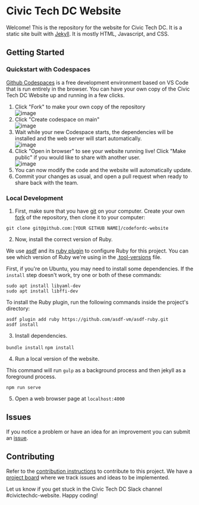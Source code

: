 # Civic Tech DC Website

Welcome! This is the repository for the website for Civic Tech DC. It is a static site built with [Jekyll](https://jekyllrb.com/). It is mostly HTML, Javascript, and CSS.

## Getting Started

### Quickstart with Codespaces

[Github Codespaces](https://github.com/features/codespaces) is a free development environment based on VS Code that is run entirely in the browser. You can have your own copy of the Civic Tech DC Website up and running in a few clicks.

1. Click "Fork" to make your own copy of the repository  
   ![image](https://github.com/mchelen/codefordc-website/assets/30691/307cfd28-64cf-4178-9478-886736491036)
2. Click "Create codespace on main"  
   ![image](https://github.com/mchelen/codefordc-website/assets/30691/3bb1583d-c27f-41c0-9548-b9a76d21143c)
3. Wait while your new Codespace starts, the dependencies will be installed and the web server will start automatically.  
   ![image](https://github.com/mchelen/codefordc-website/assets/30691/409df32b-18b4-4376-b12a-fec61416349a)
4. Click "Open in browser" to see your website running live! Click "Make public" if you would like to share with another user.  
   ![image](https://github.com/mchelen/codefordc-website/assets/30691/8e764732-cdfa-48c5-84c4-a853b58b14d1)
5. You can now modify the code and the website will automatically update.
6. Commit your changes as usual, and open a pull request when ready to share back with the team.

### Local Development

1. First, make sure that you have <a href="https://git-scm.com/downloads">git</a> on your computer. Create your own <a href="https://docs.github.com/en/get-started/quickstart/contributing-to-projects">fork</a> of the repository, then clone it to your computer:

`git clone git@github.com:[YOUR GITHUB NAME]/codefordc-website`

2. Now, install the correct version of Ruby.

We use [asdf](https://asdf-vm.com/) and its [ruby plugin](https://github.com/asdf-vm/asdf-ruby) to configure Ruby for this project. You can see which version of Ruby we're using in the [.tool-versions](.tool-versions) file.

First, if you're on Ubuntu, you may need to install some dependencies. If the `install` step doesn't work, try one or both of these commands:

```
sudo apt install libyaml-dev
sudo apt install libffi-dev
```

To install the Ruby plugin, run the following commands inside the project's directory:

```
asdf plugin add ruby https://github.com/asdf-vm/asdf-ruby.git
asdf install
```

3. Install dependencies.

`bundle install`
`npm install`

4. Run a local version of the website.

This command will run `gulp` as a background process and then jekyll as a foreground process.

`npm run serve`

5. Open a web browser page at `localhost:4000`

## Issues

If you notice a problem or have an idea for an improvement you can submit an [issue](https://github.com/civictechdc/codefordc-website/issues).

## Contributing

Refer to the [contribution instructions](CONTRIBUTING.md) to contribute to this project. We have a [project board](https://github.com/orgs/civictechdc/projects/3) where we track issues and ideas to be implemented.

Let us know if you get stuck in the Civic Tech DC Slack channel #civictechdc-website. Happy coding!

